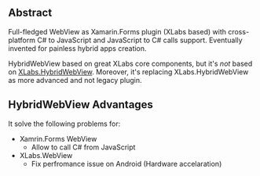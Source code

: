 ## Abstract
Full-fledged WebView as Xamarin.Forms plugin (XLabs based) with cross-platform C# to JavaScript and JavaScript to C# calls support. Eventually invented for painless hybrid apps creation.

HybridWebView based on great XLabs core components, but it's _not_ based on [XLabs.HybridWebView](https://github.com/XLabs/Xamarin-Forms-Labs/wiki/HybridWebView). Moreover, it's replacing XLabs.HybridWebView as more advanced and not legacy plugin.

## HybridWebView Advantages
It solve the following problems for:

- Xamrin.Forms WebView
  - Allow to call C# from JavaScript
- XLabs.WebView
  - Fix perfromance issue on Android (Hardware accelaration)
